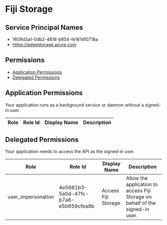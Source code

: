 # Fiji Storage
## Service Principal Names
- 1609d3a1-0db2-4818-b854-fe1614f0718a
- https://edgestorage.azure.com

 ## Permissions
- [Application Permissions](#application-permissions)
- [Delegated Permissions](#delegated-permissions)

## Application Permissions
Your application runs as a background service or daemon without a signed-in user.

| Role | Role Id | Display Name | Description |
|---|---|---|---|

## Delegated Permissions
Your application needs to access the API as the signed-in user. 

| Role | Role Id | Display Name | Description |
|---|---|---|---|
| user_impersonation | 4e5661b3-5a0d-47fc-b7a6-e5b659cfea8b | Access Fiji Storage | Allow the application to access Fiji Storage on behalf of the signed-in user. |

